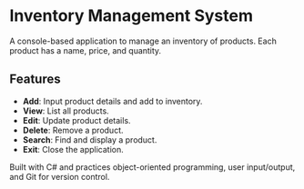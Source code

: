 # Inventory Management System

A console-based application to manage an inventory of products. Each product has a name, price, and quantity.

## Features
- **Add**: Input product details and add to inventory.
- **View**: List all products.
- **Edit**: Update product details.
- **Delete**: Remove a product.
- **Search**: Find and display a product.
- **Exit**: Close the application.

Built with C# and practices object-oriented programming, user input/output, and Git for version control.
